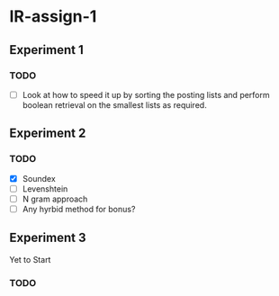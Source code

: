 # IR-assign-1

## Experiment 1

### TODO 
- [ ] Look at how to speed it up by sorting the posting lists and perform boolean retrieval on the smallest lists as required.

## Experiment 2 
### TODO
- [x] Soundex
- [ ] Levenshtein
- [ ] N gram approach
- [ ] Any hyrbid method for bonus?

## Experiment 3
Yet to Start
### TODO